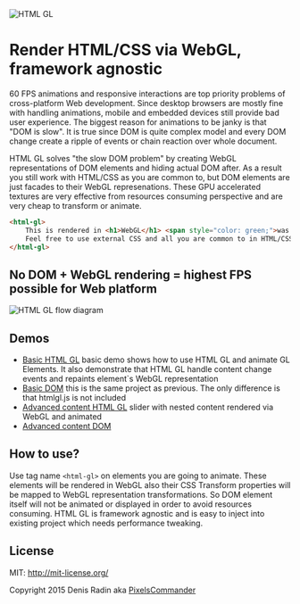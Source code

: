 <img alt="HTML GL" src="http://pixelscommander.com/polygon/htmlgl/figures/logo-blue.png"/>

Render HTML/CSS via WebGL, framework agnostic
=====================================================================

60 FPS animations and responsive interactions are top priority problems of cross-platform Web development. Since desktop browsers are mostly fine with handling animations, mobile and embedded devices still provide bad user experience.
The biggest reason for animations to be janky is that "DOM is slow". It is true since DOM is quite complex model and every DOM change create a ripple of events or chain reaction over whole document.

HTML GL solves "the slow DOM problem" by creating WebGL representations of DOM elements and hiding actual DOM after. As a result you still work with HTML/CSS as you are common to, but DOM elements are just facades to their WebGL represenations. These GPU accelerated textures are very effective from resources consuming perspective and are very cheap to transform or animate.

```html
<html-gl>
    This is rendered in <h1>WebGL</h1> <span style="color: green;">was it easy?</span>
    Feel free to use external CSS and all you are common to in HTML/CSS world.
</html-gl>
```

No DOM + WebGL rendering = highest FPS possible for Web platform
-------------------------------------------------------

<img alt="HTML GL flow diagram" src="http://pixelscommander.com/polygon/htmlgl/figures/htmlgl-flow-diagram.png"/>

Demos
-----

- [Basic HTML GL](http://pixelscommander.com/polygon/htmlgl/demo/basic-webgl.html) basic demo shows how to use HTML GL and animate GL Elements. It also demonstrate that HTML GL handle content change events and repaints element`s WebGL representation
- [Basic DOM](http://pixelscommander.com/polygon/htmlgl/demo/basic-dom.html) this is the same project as previous. The only difference is that htmlgl.js is not included
- [Advanced content HTML GL](http://pixelscommander.com/polygon/htmlgl/demo/advanced-content-webgl.html) slider with nested content rendered via WebGL and animated
- [Advanced content DOM](http://pixelscommander.com/polygon/htmlgl/demo/advanced-content-dom.html)

How to use?
-----------
Use tag name ```<html-gl>``` on elements you are going to animate. These elements will be rendered in WebGL also their CSS Transform properties will be mapped to WebGL representation transformations. So DOM element itself will not be animated or displayed in order to avoid resources consuming.
HTML GL is framework agnostic and is easy to inject into existing project which needs performance tweaking.

License
-------
MIT: http://mit-license.org/

Copyright 2015 Denis Radin aka [PixelsCommander](http://pixelscommander.com)
